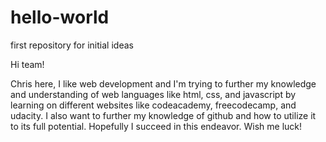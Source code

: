 # hello-world
first repository for initial ideas

Hi team!

Chris here, I like web development and I'm trying to further my knowledge and understanding of web languages like html, css, and javascript by learning on different websites like codeacademy, freecodecamp, and udacity. I also want to further my knowledge of github and how to utilize it to its full potential. Hopefully I succeed in this endeavor. Wish me luck!
